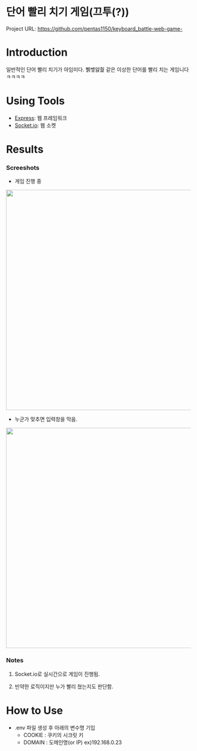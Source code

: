 # 단어 빨리 치기 게임(끄투(?))
Project URL: https://github.com/pentas1150/keyboard_battle-web-game-

# Introduction
일반적인 단어 빨리 치기가 아임미다.
쀍쏗얋춽 같은 이상한 단어를 빨리 치는 게임니다 ㅋㅋㅋㅋ

# Using Tools
- [Express](https://expressjs.com/): 웹 프레임워크
- [Socket.io](https://socket.io/): 웹 소켓

# Results
### Screeshots
- 게임 진행 중
<img src="https://postfiles.pstatic.net/MjAyMDA5MDJfMjQg/MDAxNTk5MDI2Mzc2Mjk1.2H3Do7pPxBD9yECJQxXs-Guy3jLbP-jz685F0EnCF78g.e5POwQr9cP9ZNT3rUD3Lf1JufE-7mZQreMCtCwvBWZwg.PNG.ffanys_/스크린샷_2020-09-02_오후_2.58.29.png?type=w966" width="600px">

- 누군가 맞추면 입력창을 막음.
<img src="https://postfiles.pstatic.net/MjAyMDA5MDJfMjYy/MDAxNTk5MDI2NDk4MzUw.fGpAFOhdEBZtBN0IfyYLBVDdcBqm81fjxYRA42HjJp8g._lMgEBbZfj8c7H64MvOdg6TjpnS0_TGr-_HbbSyvjuYg.PNG.ffanys_/SE-0cbec019-e713-4b83-a939-abc3c8bea4e1.png?type=w966" width="600px">

### Notes
1. Socket.io로 실시간으로 게임이 진행됨.

2. 빈약한 로직이지만 누가 빨리 쳤는지도 판단함.

# How to Use
- .env 파일 생성 후 아래의 변수명 기입
  - COOKIE : 쿠키의 시크릿 키
  - DOMAIN : 도메인명(or IP) ex)192.168.0.23
